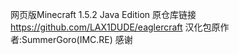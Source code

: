 网页版Minecraft
1.5.2 Java Edition
原仓库链接
https://github.com/LAX1DUDE/eaglercraft
汉化包原作者:SummerGoro(IMC.RE)
感谢
